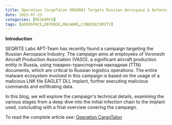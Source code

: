 ```yaml
---
title: Operation CargoTalon UNG0901 Targets Russian Aerospace & Defense Sector using EAGLET implant.
date: 2025-07-23
categories: [RESEARCH]
tags: [AEROSPACE,DEFENSE,MALWARE,CYBERSECURITY]
---
```


**Introduction**

SEQRITE Labs APT-Team has recently found a campaign targeting the Russian Aerospace Industry. The campaign aims at employees of Voronezh Aircraft Production Association (VASO), a significant aircraft production entity in Russia, using товарно-транспортная накладная (TTN) documents, which are critical to Russian logistics operations. The entire malware ecosystem involved in this campaign is based on the usage of a malicious LNK file EAGLET DLL implant, further executing malicious commands and exfiltrating data.

In this blog, we will explore the campaign's technical details, examining the various stages from a deep dive into the initial infection chain to the implant used, concluding with a final overview covering the campaign.

To read the complete article see: [Operation CargoTalon](https://www.seqrite.com/blog/operation-cargotalon-ung0901-targets-russian-aerospace-defense-sector-using-eaglet-implant/) 
